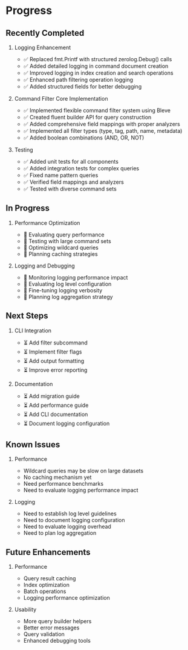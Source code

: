# Progress

## Recently Completed

1. Logging Enhancement
   - ✅ Replaced fmt.Printf with structured zerolog.Debug() calls
   - ✅ Added detailed logging in command document creation
   - ✅ Improved logging in index creation and search operations
   - ✅ Enhanced path filtering operation logging
   - ✅ Added structured fields for better debugging

2. Command Filter Core Implementation
   - ✅ Implemented flexible command filter system using Bleve
   - ✅ Created fluent builder API for query construction
   - ✅ Added comprehensive field mappings with proper analyzers
   - ✅ Implemented all filter types (type, tag, path, name, metadata)
   - ✅ Added boolean combinations (AND, OR, NOT)

3. Testing
   - ✅ Added unit tests for all components
   - ✅ Added integration tests for complex queries
   - ✅ Fixed name pattern queries
   - ✅ Verified field mappings and analyzers
   - ✅ Tested with diverse command sets

## In Progress

1. Performance Optimization
   - 🔄 Evaluating query performance
   - 🔄 Testing with large command sets
   - 🔄 Optimizing wildcard queries
   - 🔄 Planning caching strategies

2. Logging and Debugging
   - 🔄 Monitoring logging performance impact
   - 🔄 Evaluating log level configuration
   - 🔄 Fine-tuning logging verbosity
   - 🔄 Planning log aggregation strategy

## Next Steps

1. CLI Integration
   - ⏳ Add filter subcommand
   - ⏳ Implement filter flags
   - ⏳ Add output formatting
   - ⏳ Improve error reporting

2. Documentation
   - ⏳ Add migration guide
   - ⏳ Add performance guide
   - ⏳ Add CLI documentation
   - ⏳ Document logging configuration

## Known Issues

1. Performance
   - Wildcard queries may be slow on large datasets
   - No caching mechanism yet
   - Need performance benchmarks
   - Need to evaluate logging performance impact

2. Logging
   - Need to establish log level guidelines
   - Need to document logging configuration
   - Need to evaluate logging overhead
   - Need to plan log aggregation

## Future Enhancements

1. Performance
   - Query result caching
   - Index optimization
   - Batch operations
   - Logging performance optimization

2. Usability
   - More query builder helpers
   - Better error messages
   - Query validation
   - Enhanced debugging tools 